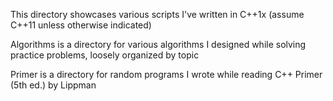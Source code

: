 This directory showcases various scripts I've written in C++1x (assume C++11 unless otherwise indicated)

Algorithms is a directory for various algorithms I designed while solving practice problems, loosely organized by topic

Primer is a directory for random programs I wrote while reading C++ Primer (5th ed.) by Lippman
